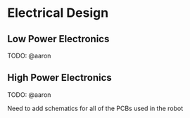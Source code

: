 # Electrical Design

## Low Power Electronics

TODO: @aaron

## High Power Electronics

TODO: @aaron

Need to add schematics for all of the PCBs used in the robot
